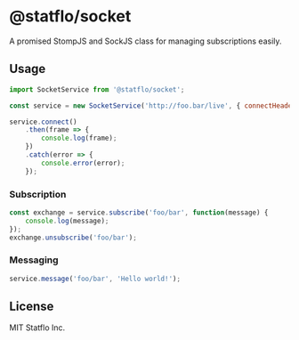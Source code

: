 # @statflo/socket

A promised StompJS and SockJS class for managing subscriptions easily.

## Usage

```js
import SocketService from '@statflo/socket';

const service = new SocketService('http://foo.bar/live', { connectHeader: 'foobar' }); // where { connectHeader } is an instance of Stomp.StompHeaders

service.connect()
    .then(frame => {
        console.log(frame);
    })
    .catch(error => {
        console.error(error);
    });
```

### Subscription

```js
const exchange = service.subscribe('foo/bar', function(message) {
    console.log(message);
});
exchange.unsubscribe('foo/bar');
```

### Messaging 

```js
service.message('foo/bar', 'Hello world!');
```

## License
MIT Statflo Inc.
